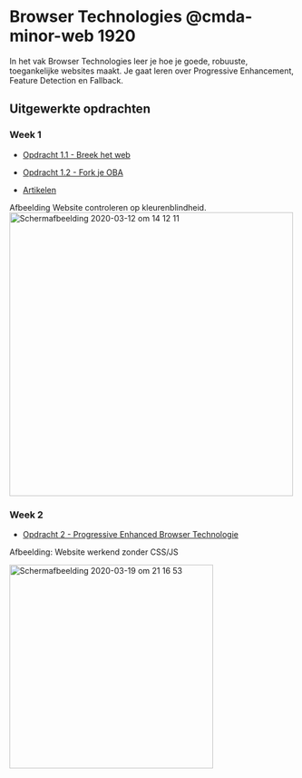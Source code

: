 # Browser Technologies @cmda-minor-web 1920

In het vak Browser Technologies leer je hoe je goede, robuuste, toegankelijke websites maakt. Je gaat leren over Progressive Enhancement, Feature Detection en Fallback. 

## Uitgewerkte opdrachten 

### Week 1
* [Opdracht 1.1 -  Breek het web](https://github.com/marissaverdonck/browser-technologies-1920/wiki/Opdracht-1---Onderzoek-2-features)

* [Opdracht 1.2 - Fork je OBA](https://github.com/marissaverdonck/browser-technologies-1920/wiki/Opdracht-1.2)

* [Artikelen](https://github.com/marissaverdonck/browser-technologies-1920/wiki/Artikelen-week-1)

Afbeelding Website controleren op kleurenblindheid.
<img width="500" alt="Schermafbeelding 2020-03-12 om 14 12 11" src="https://user-images.githubusercontent.com/43657951/76525127-93aba780-646b-11ea-97b6-e4d50393a2b3.png">

### Week 2
* [Opdracht 2 -  Progressive Enhanced Browser Technologie](https://github.com/marissaverdonck/browser-technologies-1920/wiki/Opdracht-2)

Afbeelding: Website werkend zonder CSS/JS

<img width="359" alt="Schermafbeelding 2020-03-19 om 21 16 53" src="https://user-images.githubusercontent.com/43657951/77111086-fe8a4f00-6a26-11ea-87a6-7789918e4762.png">

